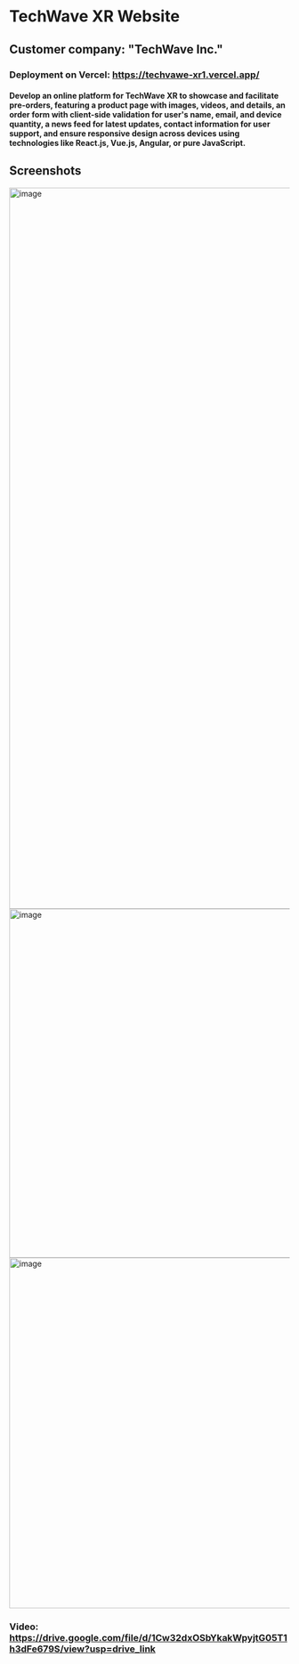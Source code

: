 # TechWave XR Website

## Customer company: "TechWave Inc."
### Deployment on Vercel: https://techvawe-xr1.vercel.app/
#### Develop an online platform for TechWave XR to showcase and facilitate pre-orders, featuring a product page with images, videos, and details, an order form with client-side validation for user's name, email, and device quantity, a news feed for latest updates, contact information for user support, and ensure responsive design across devices using technologies like React.js, Vue.js, Angular, or pure JavaScript.

## Screenshots
<img width="1296" alt="image" src="https://github.com/szebiniso/techvawe_xr/assets/72644178/37c26624-2fca-40bf-b2fe-25a67ba2c0b5">

<img width="627" alt="image" src="https://github.com/szebiniso/techvawe_xr/assets/72644178/f428b49b-b40f-4fe5-8ce7-5912eff6a7b4">

<img width="630" alt="image" src="https://github.com/szebiniso/techvawe_xr/assets/72644178/620ed475-4e4f-402f-b378-5dc0d4d64626">

### Video: https://drive.google.com/file/d/1Cw32dxOSbYkakWpyjtG05T1h3dFe679S/view?usp=drive_link

